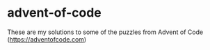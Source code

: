 # advent-of-code

These are my solutions to some of the puzzles from Advent of Code (https://adventofcode.com)
